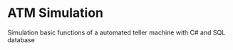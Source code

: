# ATM Simulation
 Simulation basic functions of a automated teller machine with C# and SQL database
